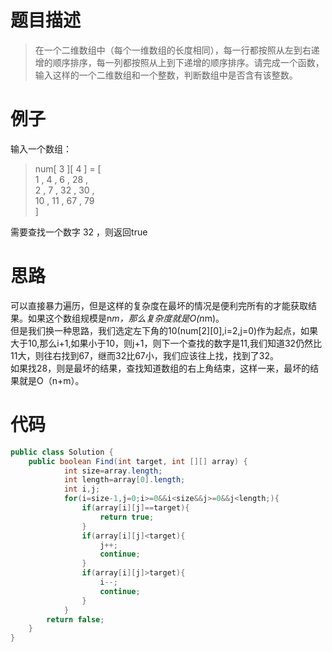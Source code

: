 # 题目描述

> 在一个二维数组中（每个一维数组的长度相同），每一行都按照从左到右递增的顺序排序，每一列都按照从上到下递增的顺序排序。请完成一个函数，输入这样的一个二维数组和一个整数，判断数组中是否含有该整数。

# 例子
输入一个数组：

> num[ 3 ][ 4 ] = [  
1 , 4 , 6 , 28 ,  
2 , 7 , 32 , 30 ,  
10 , 11 , 67 , 79  
]

需要查找一个数字 32 ，则返回true

# 思路
可以直接暴力遍历，但是这样的复杂度在最坏的情况是便利完所有的才能获取结果。如果这个数组规模是n*m，那么复杂度就是O(n*m)。  
但是我们换一种思路，我们选定左下角的10(num[2][0],i=2,j=0)作为起点，如果大于10,那么i+1,如果小于10，则j+1，则下一个查找的数字是11,我们知道32仍然比11大，则往右找到67，继而32比67小，我们应该往上找，找到了32。  
如果找28，则是最坏的结果，查找知道数组的右上角结束，这样一来，最坏的结果就是O（n+m）。

# 代码
```java
public class Solution {
    public boolean Find(int target, int [][] array) {
			int size=array.length;
        	int length=array[0].length;
        	int i,j;
        	for(i=size-1,j=0;i>=0&&i<size&&j>=0&&j<length;){
                if(array[i][j]==target){
                    return true;
                }
                if(array[i][j]<target){
					j++;
                    continue;
                }
                if(array[i][j]>target){
                    i--;
                    continue;
                }
            }
        return false;
    }
}
```